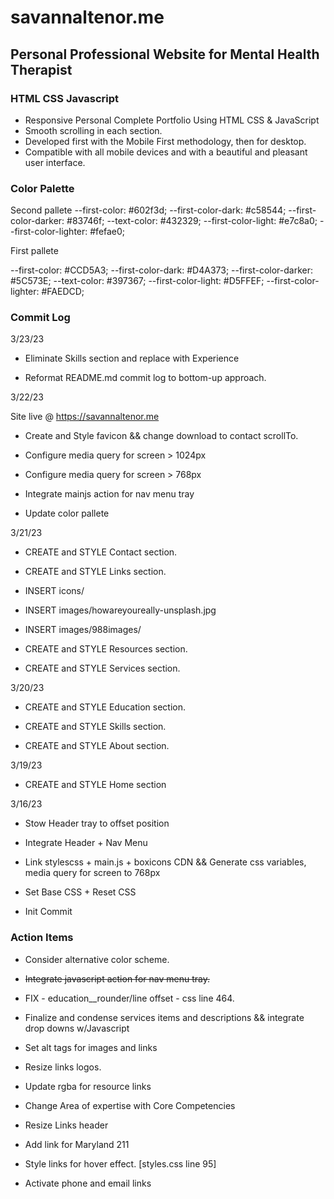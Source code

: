 # savannaltenor.me

## Personal Professional Website for Mental Health Therapist

### HTML CSS Javascript

- Responsive Personal Complete Portfolio Using HTML CSS & JavaScript
- Smooth scrolling in each section.
- Developed first with the Mobile First methodology, then for desktop.
- Compatible with all mobile devices and with a beautiful and pleasant user interface.

### Color Palette

Second pallete
  --first-color: #602f3d;
  --first-color-dark: #c58544;
  --first-color-darker: #83746f;
  --text-color: #432329;
  --first-color-light: #e7c8a0;
  --first-color-lighter: #fefae0;

First pallete

  --first-color: #CCD5A3;
  --first-color-dark: #D4A373;
  --first-color-darker: #5C573E;
  --text-color: #397367;
  --first-color-light: #D5FFEF;
  --first-color-lighter: #FAEDCD;

### Commit Log

3/23/23

- Eliminate Skills section and replace with Experience

- Reformat README.md commit log to bottom-up approach. 

3/22/23

Site live @ <https://savannaltenor.me>

- Create and Style favicon && change download to contact scrollTo.

- Configure media query for screen > 1024px

- Configure media query for screen > 768px

- Integrate mainjs action for nav menu tray

- Update color pallete

3/21/23

- CREATE and STYLE Contact section.

- CREATE and STYLE Links section.

- INSERT icons/

- INSERT images/howareyoureally-unsplash.jpg

- INSERT images/988images/

- CREATE and STYLE Resources section.

- CREATE and STYLE Services section.

3/20/23

- CREATE and STYLE Education section.

- CREATE and STYLE Skills section.

- CREATE and STYLE About section.

3/19/23

- CREATE and STYLE Home section

3/16/23

- Stow Header tray to offset position

- Integrate Header + Nav Menu

- Link stylescss + main.js + boxicons CDN && Generate css  variables, media query for screen to 768px

- Set Base CSS + Reset CSS

- Init Commit

### Action Items

- Consider alternative color scheme.

- ~~Integrate javascript action for nav menu tray.~~

- FIX - education__rounder/line offset - css line 464.

- Finalize and condense services items and descriptions && integrate drop downs w/Javascript

- Set alt tags for images and links

- Resize links logos.

- Update rgba for resource links

- Change Area of expertise with Core Competencies

- Resize Links header

- Add link for Maryland 211

- Style links for hover effect. [styles.css line 95]

- Activate phone and email links
